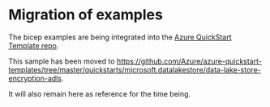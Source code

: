 # Migration of examples

The bicep examples are being integrated into the [Azure QuickStart Template repo](https://github.com/Azure/azure-quickstart-templates).

This sample has been moved to https://github.com/Azure/azure-quickstart-templates/tree/master/quickstarts/microsoft.datalakestore/data-lake-store-encryption-adls.

It will also remain here as reference for the time being.
